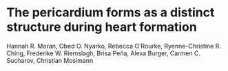# The pericardium forms as a distinct structure during heart formation 

Hannah R. Moran, Obed O. Nyarko, Rebecca O’Rourke, Ryenne-Christine R. Ching, Frederike W. Riemslagh, Brisa Peña, Alexa Burger, Carmen C. Sucharov, Christian Mosimann

